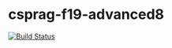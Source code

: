 # csprag-f19-advanced8
[![Build Status](https://travis-ci.org/<RandyRcw>/<csprag-f19-advanced8>.svg?branch=master)](https://travis-ci.org/<RandyRcw>/<csprag-f19-advanced8>)

